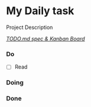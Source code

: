 # My Daily task

Project Description

<em>[TODO.md spec & Kanban Board](https://bit.ly/3fCwKfM)</em>

### Do

- [ ] Read  

### Doing


### Done


